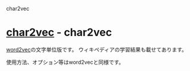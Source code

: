 char2vec

# [char2vec]() - char2vec

[word2vec](https://code.google.com/p/word2vec/)の文字単位版です。
ウィキペディアの学習結果も載せてあります。

使用方法、オプション等はword2vecと同様です。
